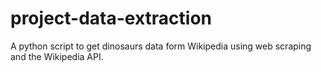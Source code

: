 # project-data-extraction
A python script to get dinosaurs data form Wikipedia using web scraping and the Wikipedia API.
